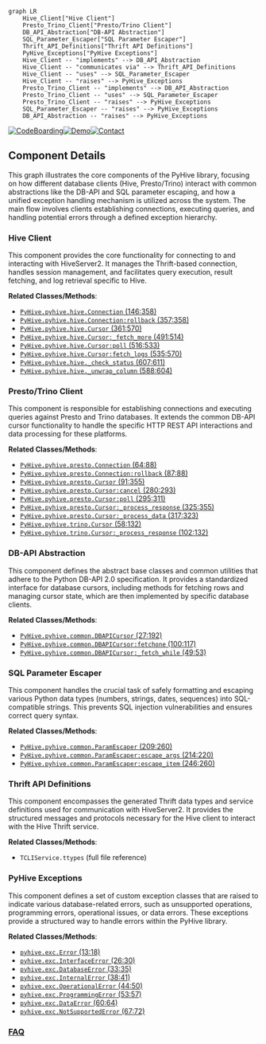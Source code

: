```mermaid
graph LR
    Hive_Client["Hive Client"]
    Presto_Trino_Client["Presto/Trino Client"]
    DB_API_Abstraction["DB-API Abstraction"]
    SQL_Parameter_Escaper["SQL Parameter Escaper"]
    Thrift_API_Definitions["Thrift API Definitions"]
    PyHive_Exceptions["PyHive Exceptions"]
    Hive_Client -- "implements" --> DB_API_Abstraction
    Hive_Client -- "communicates via" --> Thrift_API_Definitions
    Hive_Client -- "uses" --> SQL_Parameter_Escaper
    Hive_Client -- "raises" --> PyHive_Exceptions
    Presto_Trino_Client -- "implements" --> DB_API_Abstraction
    Presto_Trino_Client -- "uses" --> SQL_Parameter_Escaper
    Presto_Trino_Client -- "raises" --> PyHive_Exceptions
    SQL_Parameter_Escaper -- "raises" --> PyHive_Exceptions
    DB_API_Abstraction -- "raises" --> PyHive_Exceptions
```
[![CodeBoarding](https://img.shields.io/badge/Generated%20by-CodeBoarding-9cf?style=flat-square)](https://github.com/CodeBoarding/CodeBoarding)[![Demo](https://img.shields.io/badge/Try%20our-Demo-blue?style=flat-square)](https://www.codeboarding.org/demo)[![Contact](https://img.shields.io/badge/Contact%20us%20-%20contact@codeboarding.org-lightgrey?style=flat-square)](mailto:contact@codeboarding.org)

## Component Details

This graph illustrates the core components of the PyHive library, focusing on how different database clients (Hive, Presto/Trino) interact with common abstractions like the DB-API and SQL parameter escaping, and how a unified exception handling mechanism is utilized across the system. The main flow involves clients establishing connections, executing queries, and handling potential errors through a defined exception hierarchy.

### Hive Client
This component provides the core functionality for connecting to and interacting with HiveServer2. It manages the Thrift-based connection, handles session management, and facilitates query execution, result fetching, and log retrieval specific to Hive.


**Related Classes/Methods**:

- <a href="https://github.com/dropbox/PyHive/blob/master/pyhive/hive.py#L146-L358" target="_blank" rel="noopener noreferrer">`PyHive.pyhive.hive.Connection` (146:358)</a>
- <a href="https://github.com/dropbox/PyHive/blob/master/pyhive/hive.py#L357-L358" target="_blank" rel="noopener noreferrer">`PyHive.pyhive.hive.Connection:rollback` (357:358)</a>
- <a href="https://github.com/dropbox/PyHive/blob/master/pyhive/hive.py#L361-L570" target="_blank" rel="noopener noreferrer">`PyHive.pyhive.hive.Cursor` (361:570)</a>
- <a href="https://github.com/dropbox/PyHive/blob/master/pyhive/hive.py#L491-L514" target="_blank" rel="noopener noreferrer">`PyHive.pyhive.hive.Cursor:_fetch_more` (491:514)</a>
- <a href="https://github.com/dropbox/PyHive/blob/master/pyhive/hive.py#L516-L533" target="_blank" rel="noopener noreferrer">`PyHive.pyhive.hive.Cursor:poll` (516:533)</a>
- <a href="https://github.com/dropbox/PyHive/blob/master/pyhive/hive.py#L535-L570" target="_blank" rel="noopener noreferrer">`PyHive.pyhive.hive.Cursor:fetch_logs` (535:570)</a>
- <a href="https://github.com/dropbox/PyHive/blob/master/pyhive/hive.py#L607-L611" target="_blank" rel="noopener noreferrer">`PyHive.pyhive.hive._check_status` (607:611)</a>
- <a href="https://github.com/dropbox/PyHive/blob/master/pyhive/hive.py#L588-L604" target="_blank" rel="noopener noreferrer">`PyHive.pyhive.hive._unwrap_column` (588:604)</a>


### Presto/Trino Client
This component is responsible for establishing connections and executing queries against Presto and Trino databases. It extends the common DB-API cursor functionality to handle the specific HTTP REST API interactions and data processing for these platforms.


**Related Classes/Methods**:

- <a href="https://github.com/dropbox/PyHive/blob/master/pyhive/presto.py#L64-L88" target="_blank" rel="noopener noreferrer">`PyHive.pyhive.presto.Connection` (64:88)</a>
- <a href="https://github.com/dropbox/PyHive/blob/master/pyhive/presto.py#L87-L88" target="_blank" rel="noopener noreferrer">`PyHive.pyhive.presto.Connection:rollback` (87:88)</a>
- <a href="https://github.com/dropbox/PyHive/blob/master/pyhive/presto.py#L91-L355" target="_blank" rel="noopener noreferrer">`PyHive.pyhive.presto.Cursor` (91:355)</a>
- <a href="https://github.com/dropbox/PyHive/blob/master/pyhive/presto.py#L280-L293" target="_blank" rel="noopener noreferrer">`PyHive.pyhive.presto.Cursor:cancel` (280:293)</a>
- <a href="https://github.com/dropbox/PyHive/blob/master/pyhive/presto.py#L295-L311" target="_blank" rel="noopener noreferrer">`PyHive.pyhive.presto.Cursor:poll` (295:311)</a>
- <a href="https://github.com/dropbox/PyHive/blob/master/pyhive/presto.py#L325-L355" target="_blank" rel="noopener noreferrer">`PyHive.pyhive.presto.Cursor:_process_response` (325:355)</a>
- <a href="https://github.com/dropbox/PyHive/blob/master/pyhive/presto.py#L317-L323" target="_blank" rel="noopener noreferrer">`PyHive.pyhive.presto.Cursor:_process_data` (317:323)</a>
- <a href="https://github.com/dropbox/PyHive/blob/master/pyhive/trino.py#L58-L132" target="_blank" rel="noopener noreferrer">`PyHive.pyhive.trino.Cursor` (58:132)</a>
- <a href="https://github.com/dropbox/PyHive/blob/master/pyhive/trino.py#L102-L132" target="_blank" rel="noopener noreferrer">`PyHive.pyhive.trino.Cursor:_process_response` (102:132)</a>


### DB-API Abstraction
This component defines the abstract base classes and common utilities that adhere to the Python DB-API 2.0 specification. It provides a standardized interface for database cursors, including methods for fetching rows and managing cursor state, which are then implemented by specific database clients.


**Related Classes/Methods**:

- <a href="https://github.com/dropbox/PyHive/blob/master/pyhive/common.py#L27-L192" target="_blank" rel="noopener noreferrer">`PyHive.pyhive.common.DBAPICursor` (27:192)</a>
- <a href="https://github.com/dropbox/PyHive/blob/master/pyhive/common.py#L100-L117" target="_blank" rel="noopener noreferrer">`PyHive.pyhive.common.DBAPICursor:fetchone` (100:117)</a>
- <a href="https://github.com/dropbox/PyHive/blob/master/pyhive/common.py#L49-L53" target="_blank" rel="noopener noreferrer">`PyHive.pyhive.common.DBAPICursor:_fetch_while` (49:53)</a>


### SQL Parameter Escaper
This component handles the crucial task of safely formatting and escaping various Python data types (numbers, strings, dates, sequences) into SQL-compatible strings. This prevents SQL injection vulnerabilities and ensures correct query syntax.


**Related Classes/Methods**:

- <a href="https://github.com/dropbox/PyHive/blob/master/pyhive/common.py#L209-L260" target="_blank" rel="noopener noreferrer">`PyHive.pyhive.common.ParamEscaper` (209:260)</a>
- <a href="https://github.com/dropbox/PyHive/blob/master/pyhive/common.py#L214-L220" target="_blank" rel="noopener noreferrer">`PyHive.pyhive.common.ParamEscaper:escape_args` (214:220)</a>
- <a href="https://github.com/dropbox/PyHive/blob/master/pyhive/common.py#L246-L260" target="_blank" rel="noopener noreferrer">`PyHive.pyhive.common.ParamEscaper:escape_item` (246:260)</a>


### Thrift API Definitions
This component encompasses the generated Thrift data types and service definitions used for communication with HiveServer2. It provides the structured messages and protocols necessary for the Hive client to interact with the Hive Thrift service.


**Related Classes/Methods**:

- `TCLIService.ttypes` (full file reference)


### PyHive Exceptions
This component defines a set of custom exception classes that are raised to indicate various database-related errors, such as unsupported operations, programming errors, operational issues, or data errors. These exceptions provide a structured way to handle errors within the PyHive library.


**Related Classes/Methods**:

- <a href="https://github.com/dropbox/PyHive/blob/master/pyhive/exc.py#L13-L18" target="_blank" rel="noopener noreferrer">`pyhive.exc.Error` (13:18)</a>
- <a href="https://github.com/dropbox/PyHive/blob/master/pyhive/exc.py#L26-L30" target="_blank" rel="noopener noreferrer">`pyhive.exc.InterfaceError` (26:30)</a>
- <a href="https://github.com/dropbox/PyHive/blob/master/pyhive/exc.py#L33-L35" target="_blank" rel="noopener noreferrer">`pyhive.exc.DatabaseError` (33:35)</a>
- <a href="https://github.com/dropbox/PyHive/blob/master/pyhive/exc.py#L38-L41" target="_blank" rel="noopener noreferrer">`pyhive.exc.InternalError` (38:41)</a>
- <a href="https://github.com/dropbox/PyHive/blob/master/pyhive/exc.py#L44-L50" target="_blank" rel="noopener noreferrer">`pyhive.exc.OperationalError` (44:50)</a>
- <a href="https://github.com/dropbox/PyHive/blob/master/pyhive/exc.py#L53-L57" target="_blank" rel="noopener noreferrer">`pyhive.exc.ProgrammingError` (53:57)</a>
- <a href="https://github.com/dropbox/PyHive/blob/master/pyhive/exc.py#L60-L64" target="_blank" rel="noopener noreferrer">`pyhive.exc.DataError` (60:64)</a>
- <a href="https://github.com/dropbox/PyHive/blob/master/pyhive/exc.py#L67-L72" target="_blank" rel="noopener noreferrer">`pyhive.exc.NotSupportedError` (67:72)</a>




### [FAQ](https://github.com/CodeBoarding/GeneratedOnBoardings/tree/main?tab=readme-ov-file#faq)